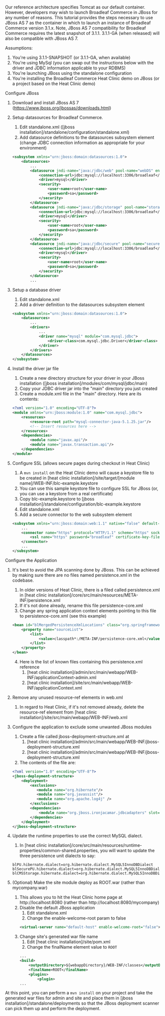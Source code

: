 Our reference architecture specifies Tomcat as our default container. However, developers may wish to launch Broadleaf Commerce in JBoss for any
number of reasons. This tutorial provides the steps necessary to use JBoss AS 7 as the container in which to launch an instance of Broadleaf Commerce version 3.1.x.
Note, JBoss AS 7 compatibility for Broadleaf Commerce requires the latest snapshot of 3.1.1. 3.1.1-GA (when released) will also be compatible with JBoss AS 7.

Assumptions:

1. You're using 3.1.1-SNAPSHOT (or 3.1.1-GA, when available)
2. You're using MySql (you can swap out the instructions below with the driver and JDBC information applicable to your RDBMS)
3. You're launching JBoss using the standalone configuration
4. You're installing the Broadleaf Commerce Heat Clinic demo on JBoss (or a project based on the Heat Clinic demo)

Configure JBoss

1. Download and install JBoss AS 7 (https://www.jboss.org/jbossas/downloads.html)

2. Setup datasources for Broadleaf Commerce.

    1. Edit standalone.xml ([jboss installation]/standalone/configuration/standalone.xml)
    2. Add datasource definitions to the datasources subsystem element (change JDBC connection information as appropriate for your environment)

    ```xml
    <subsystem xmlns="urn:jboss:domain:datasources:1.0">
        <datasources>
            ...
            <datasource jndi-name="java:/jdbc/web" pool-name="webDS" enabled="true" use-java-context="true">
                <connection-url>jdbc:mysql://localhost:3306/broadleaf</connection-url>
                <driver>mysql</driver>
                <security>
                    <user-name>root</user-name>
                    <password>sa</password>
                </security>
            </datasource>
            <datasource jndi-name="java:/jdbc/storage" pool-name="storageDS" enabled="true" use-java-context="true">
                <connection-url>jdbc:mysql://localhost:3306/broadleaf</connection-url>
                <driver>mysql</driver>
                <security>
                    <user-name>root</user-name>
                    <password>sa</password>
                </security>
            </datasource>
            <datasource jndi-name="java:/jdbc/secure" pool-name="secureDS" enabled="true" use-java-context="true">
                <connection-url>jdbc:mysql://localhost:3306/broadleaf</connection-url>
                <driver>mysql</driver>
                <security>
                    <user-name>root</user-name>
                    <password>sa</password>
                </security>
            </datasource>
            ...
    ```

3. Setup a database driver

    1. Edit standalone.xml
    2. Add a driver definition to the datasources subsystem element
    ```xml
    <subsystem xmlns="urn:jboss:domain:datasources:1.0">
        <datasources>
            ...
            <drivers>
                ...
                <driver name="mysql" module="com.mysql.jdbc">
                    <driver-class>com.mysql.jdbc.Driver</driver-class>
                </driver>
            </drivers>
        </datasources>
    </subsystem>
    ```

4. Install the driver jar file

    1. Create a new directory structure for your driver in your JBoss installation ([jboss installation]/modules/com/mysql/jdbc/main)
    2. Copy your JDBC driver jar into the "main" directory you just created
    3. Create a module.xml file in the "main" directory. Here are its contents:
    ```xml
    <?xml version="1.0" encoding="UTF-8"?>
    <module xmlns="urn:jboss:module:1.0" name="com.mysql.jdbc">
        <resources>
            <resource-root path="mysql-connector-java-5.1.25.jar"/>
            <!-- Insert resources here -->
        </resources>
        <dependencies>
            <module name="javax.api"/>
            <module name="javax.transaction.api"/>
        </dependencies>
    </module>
    ```

5. Configure SSL (allows secure pages during checkout in Heat Clinic)

    1. A `mvn install` on the Heat Clinic demo will cause a keystore file to be created in [heat clinic installation]/site/target/[module name]/WEB-INF/blc-example.keystore
    2. You can use this sample keystore file to configure SSL for JBoss (or, you can use a keystore from a real certificate)
    3. Copy blc-example.keystore to [jboss installation]/standalone/configuration/blc-example.keystore
    4. Edit standalone.xml
    5. Add a secure connector to the web subsystem element
    ```xml
    <subsystem xmlns="urn:jboss:domain:web:1.1" native="false" default-virtual-server="default-host">
        ...
        <connector name="https" protocol="HTTP/1.1" scheme="https" socket-binding="https" secure="true">
            <ssl name="https" password="broadleaf" certificate-key-file="../standalone/configuration/blc-example.keystore"/>
        </connector>
        ...
    </subsystem>
    ```

Configure the Application

1. It's best to avoid the JPA scanning done by JBoss. This can be achieved by making sure there are no files named persistence.xml in the codebase.

    1. In older versions of Heat Clinic, there is a filed called persistence.xml in [heat clinic installation]/core/src/main/resources/META-INF/persistence.xml
    2. If it's not done already, rename this file persistence-core.xml
    3. Change any spring application context elements pointing to this file to persistence-core.xml (see this example)
    ```xml
    <bean id="blMergedPersistenceXmlLocations" class="org.springframework.beans.factory.config.ListFactoryBean">
        <property name="sourceList">
            <list>
                <value>classpath*:/META-INF/persistence-core.xml</value>
            </list>
        </property>
    </bean>
    ```
    4. Here is the list of known files containing this persistence.xml reference
        1. [heat clinic installation]/admin/src/main/webapp/WEB-INF/applicationContext-admin.xml
        2. [heat clinic installation]/site/src/main/webapp/WEB-INF/applicationContext.xml

2. Remove any unused resource-ref elements in web.xml

    1. In regard to Heat Clinic, if it's not removed already, delete the resource-ref element from [heat clinic installation]/site/src/main/webapp/WEB-INF/web.xml

3. Configure the application to exclude some unwanted JBoss modules

    1. Create a file called jboss-deployment-structure.xml at
        1. [heat clinic installation]/admin/src/main/webapp/WEB-INF/jboss-deployment-structure.xml
        2. [heat clinic installation]/admin/src/main/webapp/WEB-INF/jboss-deployment-structure.xml
    2. The contents of the file are:
    ```xml
    <?xml version="1.0" encoding="UTF-8"?>
    <jboss-deployment-structure>
        <deployment>
            <exclusions>
               <module name="org.hibernate"/>
               <module name="org.javassist"/>
               <module name="org.apache.log4j" />
            </exclusions>
            <dependencies>
                <module name="org.jboss.ironjacamar.jdbcadapters" slot="main"/>
            </dependencies>
        </deployment>
    </jboss-deployment-structure>
    ```

4. Update the runtime properties to use the correct MySQL dialect.

    1. In [heat clinic installation]/core/src/main/resources/runtime-properties/common-shared.properties, you will want to update the three persistence unit dialects to say:
    ```text
    blPU.hibernate.dialect=org.hibernate.dialect.MySQL5InnoDBDialect
    blSecurePU.hibernate.dialect=org.hibernate.dialect.MySQL5InnoDBDialect
    blCMSStorage.hibernate.dialect=org.hibernate.dialect.MySQL5InnoDBDialect
    ```

5. (Optional) Make the site module deploy as ROOT.war (rather than mycompany.war)

    1. This allows you to hit the Heat Clinic home page at http://localhost:8080 (rather than http://localhost:8080/mycompany)
    2. Disable the default JBoss application
        1. Edit standalone.xml
        2. Change the enable-welcome-root param to false
        ```xml
        <virtual-server name="default-host" enable-welcome-root="false">
        ```
    3. Change site's generated war file name
        1. Edit [heat clinic installation]/site/pom.xml
        2. Change the finalName element value to `ROOT`
        ```xml
        ...
        <build>
            <outputDirectory>${webappDirectory}/WEB-INF/classes</outputDirectory>
            <finalName>ROOT</finalName>
            <plugins>
                <plugin>
        ...
        ```

At this point, you can perform a `mvn install` on your project and take the generated war files for admin and site and place them in
[jboss installation]/standalone/deployments so that the JBoss deployment scanner can pick them up and perform the deployment.

